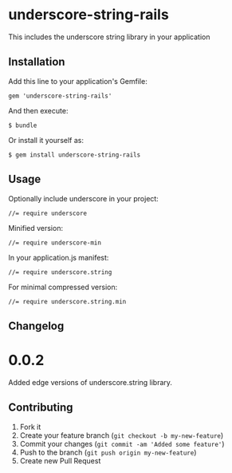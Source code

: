 # underscore-string-rails

This includes the underscore string library in your application

## Installation

Add this line to your application's Gemfile:

    gem 'underscore-string-rails'

And then execute:

    $ bundle

Or install it yourself as:

    $ gem install underscore-string-rails

## Usage

Optionally include underscore in your project:

`//= require underscore`

Minified version:

`//= require underscore-min`

In your application.js manifest:

`//= require underscore.string`

For minimal compressed version:

`//= require underscore.string.min`

## Changelog

# 0.0.2
  Added edge versions of underscore.string library.

## Contributing

1. Fork it
2. Create your feature branch (`git checkout -b my-new-feature`)
3. Commit your changes (`git commit -am 'Added some feature'`)
4. Push to the branch (`git push origin my-new-feature`)
5. Create new Pull Request
